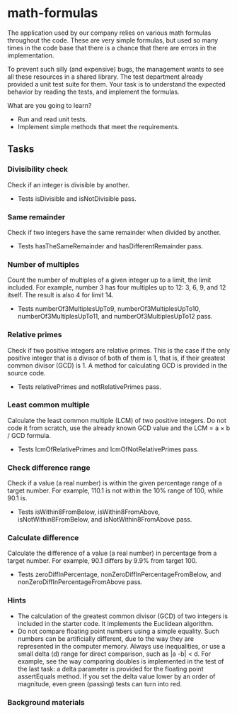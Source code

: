 # math-formulas

The application used by our company relies on various math formulas throughout the code. These are very simple formulas,
but used so many times in the code base that there is a chance that there are errors in the implementation.

To prevent such silly (and expensive) bugs, the management wants to see all these resources in a shared library. The
test department already provided a unit test suite for them. Your task is to understand the expected behavior by reading
the tests, and implement the formulas.

What are you going to learn?

* Run and read unit tests.
* Implement simple methods that meet the requirements.

## Tasks

### Divisibility check

Check if an integer is divisible by another.

* Tests isDivisible and isNotDivisible pass.

### Same remainder

Check if two integers have the same remainder when divided by another.

* Tests hasTheSameRemainder and hasDifferentRemainder pass.

### Number of multiples

Count the number of multiples of a given integer up to a limit, the limit included. For example, number 3 has four
multiples up to 12: 3, 6, 9, and 12 itself. The result is also 4 for limit 14.

* Tests numberOf3MultiplesUpTo9, numberOf3MultiplesUpTo10, numberOf3MultiplesUpTo11, and numberOf3MultiplesUpTo12 pass.

### Relative primes

Check if two positive integers are relative primes. This is the case if the only positive integer that is a divisor of
both of them is 1, that is, if their greatest common divisor (GCD) is 1. A method for calculating GCD is provided in the
source code.

* Tests relativePrimes and notRelativePrimes pass.

### Least common multiple

Calculate the least common multiple (LCM) of two positive integers. Do not code it from scratch, use the already known
GCD value and the LCM = a × b / GCD formula.

* Tests lcmOfRelativePrimes and lcmOfNotRelativePrimes pass.

### Check difference range

Check if a value (a real number) is within the given percentage range of a target number. For example, 110.1 is not
within the 10% range of 100, while 90.1 is.

* Tests isWithin8FromBelow, isWithin8FromAbove, isNotWithin8FromBelow, and isNotWithin8FromAbove pass.

### Calculate difference

Calculate the difference of a value (a real number) in percentage from a target number. For example, 90.1 differs by
9.9% from target 100.

* Tests zeroDiffInPercentage, nonZeroDiffInPercentageFromBelow, and nonZeroDiffInPercentageFromAbove pass.

### Hints

* The calculation of the greatest common divisor (GCD) of two integers is included in the starter code. It implements
  the Euclidean algorithm.
* Do not compare floating point numbers using a simple equality. Such numbers can be artificially different, due to the
  way they are represented in the computer memory. Always use inequalities, or use a small delta (d) range for direct
  comparison, such as |a -b| < d. For example, see the way comparing doubles is implemented in the test of the last
  task: a delta parameter is provided for the floating point assertEquals method. If you set the delta value lower by an
  order of magnitude, even green (passing) tests can turn into red.

### Background materials

[]()  
[]()  
[]()  
[]()  
[]()  
[]()  
[]()
